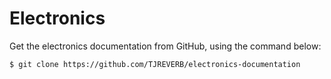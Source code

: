 # Electronics

Get the electronics documentation from GitHub, using the command below:

```bash
$ git clone https://github.com/TJREVERB/electronics-documentation
```



